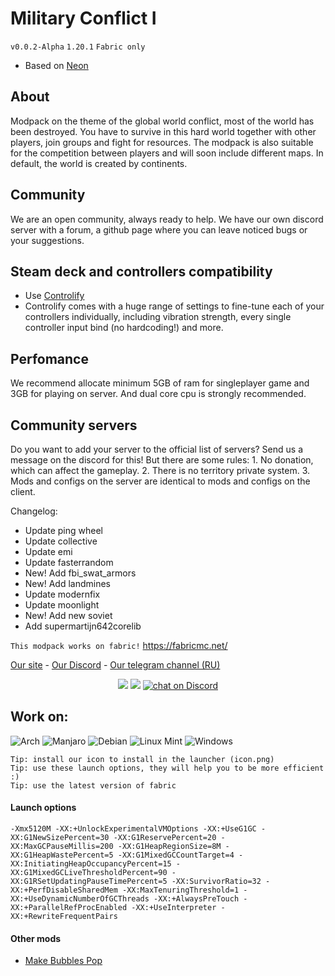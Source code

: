 # Military Conflict I
```v0.0.2-Alpha```
```1.20.1``` ```Fabric only```

- Based on [Neon](https://modrinth.com/modpack/neon-modpack)

## About
Modpaсk on the theme of the global world conflict, most of the world has been destroyed. You have to survive in this hard world together with other players, join groups and fight for resources. The modpack is also suitable for the competition between players and will soon include different maps. In default, the world is created by continents.

## Community
We are an open community, always ready to help. We have our own discord server with a forum, a github page where you can leave noticed bugs or your suggestions.

## Steam deck and controllers compatibility
- Use [Controlify](https://modrinth.com/mod/controlify)
- Controlify comes with a huge range of settings to fine-tune each of your controllers individually, including vibration strength, every single controller input bind (no hardcoding!) and more.

## Perfomance
We recommend allocate minimum 5GB of ram for singleplayer game and 3GB for playing on server. And dual core cpu is strongly recommended.

## Community servers
Do you want to add your server to the official list of servers? Send us a message on the discord for this! But there are some rules: 1. No donation, which can affect the gameplay. 2. There is no territory private system. 3. Mods and configs on the server are identical to mods and configs on the client.

Changelog:
- Update ping wheel
- Update collective
- Update emi
- Update fasterrandom
- New! Add fbi_swat_armors
- New! Add landmines
- Update modernfix
- Update moonlight
- New! Add new soviet
- Add supermartijn642corelib

```This modpack works on fabric!```
https://fabricmc.net/

[Site]: https://wlorigin.cf/
[Discord]: https://discord.gg/UBaauaN
[Telegram]: https://t.me/wlorigin

[Our site][Site] - [Our Discord][Discord] - [Our telegram channel (RU)][Telegram]

<p align="center">
    <a href="https://github.com/badges/shields/graphs/contributors" alt="Contributors">
        <img src="https://img.shields.io/github/contributors/WasteLand-Dev/Military-Conflict-I" /></a>
    <a href="https://github.com/badges/shields/pulse" alt="Activity">
        <img src="https://img.shields.io/github/commit-activity/m/WasteLand-Dev/Military-Conflict-I" /></a>
    <a href="https://discord.gg/UBaauaN">
        <img src="https://img.shields.io/discord/716326875613364277?logo=discord"
            alt="chat on Discord"></a>
</p>

## Work on:
![Arch](https://img.shields.io/badge/Arch%20Linux-1793D1?logo=arch-linux&logoColor=fff&style=for-the-badge)
![Manjaro](https://img.shields.io/badge/Manjaro-35BF5C?style=for-the-badge&logo=Manjaro&logoColor=white)
![Debian](https://img.shields.io/badge/Debian-D70A53?style=for-the-badge&logo=debian&logoColor=white)
![Linux Mint](https://img.shields.io/badge/Linux%20Mint-87CF3E?style=for-the-badge&logo=Linux%20Mint&logoColor=white)
![Windows](https://img.shields.io/badge/Windows-0078D6?style=for-the-badge&logo=windows&logoColor=white)

```
Tip: install our icon to install in the launcher (icon.png)
Tip: use these launch options, they will help you to be more efficient :)
Tip: use the latest version of fabric
```

#### Launch options
```
-Xmx5120M -XX:+UnlockExperimentalVMOptions -XX:+UseG1GC -XX:G1NewSizePercent=30 -XX:G1ReservePercent=20 -XX:MaxGCPauseMillis=200 -XX:G1HeapRegionSize=8M -XX:G1HeapWastePercent=5 -XX:G1MixedGCCountTarget=4 -XX:InitiatingHeapOccupancyPercent=15 -XX:G1MixedGCLiveThresholdPercent=90 -XX:G1RSetUpdatingPauseTimePercent=5 -XX:SurvivorRatio=32 -XX:+PerfDisableSharedMem -XX:MaxTenuringThreshold=1 -XX:+UseDynamicNumberOfGCThreads -XX:+AlwaysPreTouch -XX:+ParallelRefProcEnabled -XX:+UseInterpreter -XX:+RewriteFrequentPairs
```

#### Other mods
- [Make Bubbles Pop](https://modrinth.com/mod/make_bubbles_pop)
